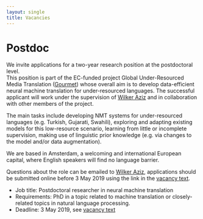 ```yaml
---
layout: single
title: Vacancies
---
```


# Postdoc

We invite applications for a two-year research position at the postdoctoral level.  
This position is part of the EC-funded project Global Under-Resourced Media Translation ([Gourmet](https://gourmet-project.eu)) whose overall aim is to develop data-efficient neural machine translation for under-resourced languages. 
The successful applicant will work under the supervision of [Wilker Aziz](https://wilkeraziz.github.io) and in collaboration with other members of the project.

The main tasks include developing NMT systems for under-resourced languages (e.g. Turkish, Gujarati, Swahili), exploring and adapting existing models for this low-resource scenario, learning from little or incomplete supervision, making use of linguistic prior knowledge (e.g. via changes to the model and/or data augmentation).

We are based in Amsterdam, a welcoming and international European capital, where English speakers will find no language barrier. 

Questions about the role can be emailed to [Wilker Aziz](mailto:w.aziz@uva.nl), 
applications should be submitted online before 3 May 2019 using the link in the [vacancy text](https://www.uva.nl/shared-content/uva/en/vacancies/2019/03/19-171-postdoctoral-researcher-in-neural-machine-translation.html).

* Job title: Postdoctoral researcher in neural machine translation
* Requirements: PhD in a topic related to machine translation or closely-related topics in natural language processing.
* Deadline: 3 May 2019, see [vacancy text](https://www.uva.nl/shared-content/uva/en/vacancies/2019/03/19-171-postdoctoral-researcher-in-neural-machine-translation.html)

